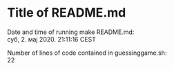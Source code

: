 # Title of README.md

Date and time of running make README.md:  
суб,  2. мај 2020.  21:11:16 CEST

Number of lines of code contained in guessinggame.sh:  
22
